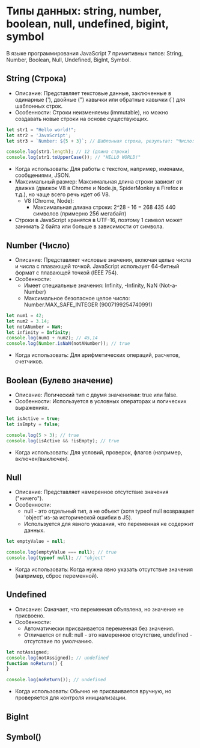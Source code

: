 # Типы данных: string, number, boolean, null, undefined, bigint, symbol

В языке программирования JavaScript 7 примитивных типов: String, Number, Boolean, Null, Undefined, BigInt, Symbol.

## String (Строка)

* Описание: Представляет текстовые данные, заключенные в одинарные ('), двойные (") кавычки или обратные кавычки (`) для
  шаблонных строк.
* Особенности: Строки неизменяемы (immutable), но можно создавать новые строки на основе существующих.

```js
let str1 = "Hello world!";
let str2 = 'JavaScript';
let str3 = `Number: ${5 + 3}`; // Шаблонная строка, результат: "Число: 8"

console.log(str1.length); // 12 (длина строки)
console.log(str1.toUpperCase()); // "HELLO WORLD!"
```

* Когда использовать: Для работы с текстом, например, именами, сообщениями, JSON.
* Максимальный размер: Максимальная длина строки зависит от движка (движок V8 в Chrome и Node.js, SpiderMonkey в Firefox
  и т.д.), но чаще всего речь идет об V8.
    * V8 (Chrome, Node):
        * Максимальная длиана строки: 2^28 - 16 = 268 435 440 символов (примерно 256 мегабайт)
* Строки в JavaScript хранятся в UTF-16, поэтому 1 символ может занимать 2 байта или больше в зависимости от символа.

## Number (Число)

* Описание: Представляет числовые значения, включая целые числа и числа с плавающей точкой. JavaScript использует
  64-битный формат с плавающей точкой (IEEE 754).
* Особенности:
    * Имеет специальные значения: Infinity, -Infinity, NaN (Not-a-Number)
    * Максимальное безопасное целое число: Number.MAX_SAFE_INTEGER (9007199254740991)

```js
let num1 = 42;
let num2 = 3.14;
let notANumber = NaN;
let infinity = Infinity;
console.log(num1 + num2); // 45,14
console.log(Number.isNaN(notANumber)); // true
```

* Когда использовать: Для арифметических операций, расчетов, счетчиков.

## Boolean (Булево значение)

* Описание: Логический тип с двумя значениями: true или false.
* Особенности: Используется в условных операторах и логических выражениях.

```js
let isActive = true;
let isEmpty = false;

console.log(5 > 3); // true
console.log(isActive && !isEmpty); // true
```

* Когда использовать: Для условий, проверок, флагов (например, включен/выключен).

## Null

* Описание: Представляет намеренное отсутствие значения ("ничего").
* Особенности:
    * null - это отдельный тип, а не объект (хотя typeof null возвращает 'object' из-за исторической ошибки в JS).
    * Используется для явного указания, что переменная не содержит данных.

```js
let emptyValue = null;

console.log(emptyValue === null); // true
console.log(typeof null); // "object"
```

* Когда использовать: Когда нужна явно указать отсутствие значения (например, сброс переменной).

## Undefined

* Описание: Означает, что переменная объявлена, но значение не присвоено.
* Особенности:
    * Автоматически присваивается переменная без значения.
    * Отличается от null: null - это намеренное отсутствие, undefined - отсутствие по умолчанию.

```js
let notAssigned;
console.log(notAssigned); // undefined
function noReturn() {
}

console.log(noReturn()); // undefined
```

* Когда использовать: Обычно не присваивается вручную, но проверяется для контроля инициализации.

## BigInt

## Symbol()